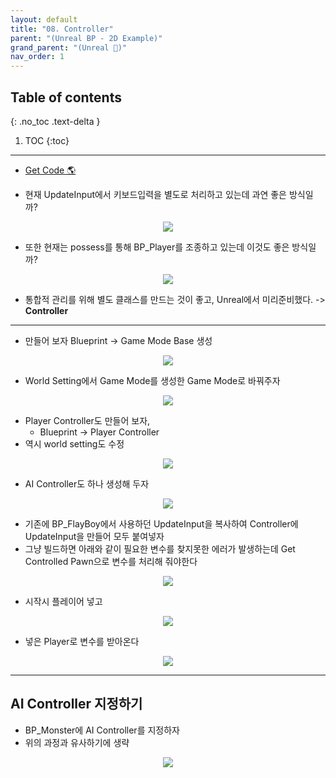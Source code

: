 ```yaml
---
layout: default
title: "08. Controller"
parent: "(Unreal BP - 2D Example)"
grand_parent: "(Unreal 🚀)"
nav_order: 1
---
```


## Table of contents
{: .no_toc .text-delta }

1. TOC
{:toc}

---

* [Get Code 🌎](https://github.com/Arthur880708/Unreal_Blueprint_1/tree/14)

* 현재 UpdateInput에서 키보드입력을 별도로 처리하고 있는데 과연 좋은 방식일까?

<p align="center">
  <img src="https://taehyungs-programming-blog.github.io/blog/assets/images/unreal/bp-2/bp2-8-1.png"/>
</p>

* 또한 현재는 possess를 통해 BP_Player를 조종하고 있는데 이것도 좋은 방식일까?

<p align="center">
  <img src="https://taehyungs-programming-blog.github.io/blog/assets/images/unreal/bp-2/bp2-8-2.png"/>
</p>

* 통합적 관리를 위해 별도 클래스를 만드는 것이 좋고, Unreal에서 미리준비했다. -> **Controller**

---

* 만들어 보자 Blueprint -> Game Mode Base 생성

<p align="center">
  <img src="https://taehyungs-programming-blog.github.io/blog/assets/images/unreal/bp-2/bp2-8-3.png"/>
</p>

* World Setting에서 Game Mode를 생성한 Game Mode로 바꿔주자

<p align="center">
  <img src="https://taehyungs-programming-blog.github.io/blog/assets/images/unreal/bp-2/bp2-8-4.png"/>
</p>

* Player Controller도 만들어 보자,
    * Blueprint -> Player Controller
* 역시 world setting도 수정

<p align="center">
  <img src="https://taehyungs-programming-blog.github.io/blog/assets/images/unreal/bp-2/bp2-8-5.png"/>
</p>

* AI Controller도 하나 생성해 두자

<p align="center">
  <img src="https://taehyungs-programming-blog.github.io/blog/assets/images/unreal/bp-2/bp2-8-6.png"/>
</p>

* 기존에 BP_FlayBoy에서 사용하던 UpdateInput을 복사하여 Controller에 UpdateInput을 만들어 모두 붙여넣자
* 그냥 빌드하면 아래와 같이 필요한 변수를 찾지못한 에러가 발생하는데 Get Controlled Pawn으로 변수를 처리해 줘야한다

<p align="center">
  <img src="https://taehyungs-programming-blog.github.io/blog/assets/images/unreal/bp-2/bp2-8-7.png"/>
</p>

* 시작시 플레이어 넣고

<p align="center">
  <img src="https://taehyungs-programming-blog.github.io/blog/assets/images/unreal/bp-2/bp2-8-8.png"/>
</p>

* 넣은 Player로 변수를 받아온다

<p align="center">
  <img src="https://taehyungs-programming-blog.github.io/blog/assets/images/unreal/bp-2/bp2-8-9.png"/>
</p>

---

## AI Controller 지정하기

* BP_Monster에 AI Controller를 지정하자
* 위의 과정과 유사하기에 생략

<p align="center">
  <img src="https://taehyungs-programming-blog.github.io/blog/assets/images/unreal/bp-2/bp2-8-10.png"/>
</p>